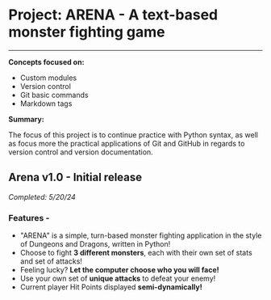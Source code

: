 # Project: ARENA - A text-based monster fighting game
---

**Concepts focused on:** 
- Custom modules
- Version control
- Git basic commands
- Markdown tags

**Summary:**

The focus of this project is to continue practice with Python syntax,
as well as focus more the practical applications of Git and GitHub
in regards to version control and version documentation.

## Arena v1.0 - Initial release
*Completed: 5/20/24*

### Features - 
- "ARENA" is a simple, turn-based monster fighting application in
  the style of Dungeons and Dragons, written in Python!
- Choose to fight **3 different monsters**, each with their own set of
  stats and set of attacks!
- Feeling lucky? **Let the computer choose who you will face!**
- Use your own set of **unique attacks** to defeat your enemy!
- Current player Hit Points displayed **semi-dynamically!**

